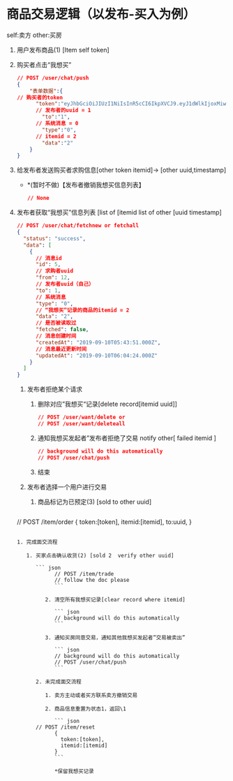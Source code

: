 # 商品交易逻辑（以发布-买入为例）

self:卖方 other:买房

1. 用户发布商品(1) [Item self token]

2. 购买者点击“我想买”

   ```json
   // POST /user/chat/push
   {
       "表单数据":{
   // 购买者的token 
         "token":"eyJhbGciOiJIUzI1NiIsInR5cCI6IkpXVCJ9.eyJ1dWlkIjoxMiwiZ2VuZXJhdGUiOjE1NjgwOTQxODAyNDgsImlhdCI6MTU2ODA5NDE4MH0.BPtNQJLOEtTDI2OR1PAVcTDu4_iHlyXTyC1d9Mlj53o",
         // 发布者的uuid = 1
           "to":"1",
         // 系统消息 = 0
           "type":"0",
         // itemid = 2
           "data":"2"
       }
   }
   ```

3. 给发布者发送购买者求购信息[other token itemid]-> [other uuid,timestamp]

   * *(暂时不做)【发布者撤销我想买信息列表】

     ``` json
     // None
     ```

     

4. 发布者获取“我想买”信息列表 [list of [itemid list of other [uuid timestamp]

   ```json
   // POST /user/chat/fetchnew or fetchall
   {
     "status": "success",
     "data": [
       {
         // 消息id
         "id": 5,
         // 求购者uuid
         "from": 12,
         // 发布者uuid（自己）
         "to": 1,
         // 系统消息
         "type": "0",
         // “我想买”记录的商品的itemid = 2
         "data": "2",
         // 是否被读取过
         "fetched": false,
         // 消息创建时间
         "createdAt": "2019-09-10T05:43:51.000Z",
         // 消息最近更新时间
         "updatedAt": "2019-09-10T06:04:24.000Z"
       }
     ]
   }
   ```

   

   1. 发布者拒绝某个请求

      1. 删除对应”我想买“记录[delete record[itemid uuid]]

         ```json
         // POST /user/want/delete or
         // POST /user/want/deleteall
         ```

      2. 通知我想买发起者”发布者拒绝了交易 notify other[ failed itemid ]

         ```json
         // background will do this automatically
         // POST /user/chat/push
         ```

      3. 结束

   2. 发布者选择一个用户进行交易

      1. 商品标记为已预定(3) [sold to other uuid]

         ``` json
   // POST /item/order
         {
           token:[token],
           itemid:[itemid],
     to:uuid,
         }
   ```
         
   1. 完成面交流程
         
      1. 买家点击确认收货(2) [sold 2  verify other uuid]
         
         ``` json
               // POST /item/trade
               // follow the doc please
               ```
         
            2. 清空所有我想买记录[clear record where itemid]
         
               ``` json
               // background will do this automatically
               ```
         
            3. 通知买房同意交易，通知其他我想买发起者”交易被卖出”
         
               ``` json
               // background will do this automatically
               // POST /user/chat/push
               ```
         
         2. 未完成面交流程
         
            1. 卖方主动或者买方联系卖方撤销交易
         
            2. 商品信息重置为状态1，返回\1
         
               ``` json
         // POST /item/reset
               {
                 token:[token],
                 itemid:[itemid]
               }
               ```
               
               *保留我想买记录
               
               